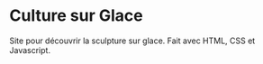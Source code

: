 # Culture sur Glace
<p>Site pour découvrir la sculpture sur glace. Fait avec HTML, CSS et Javascript.</p>
